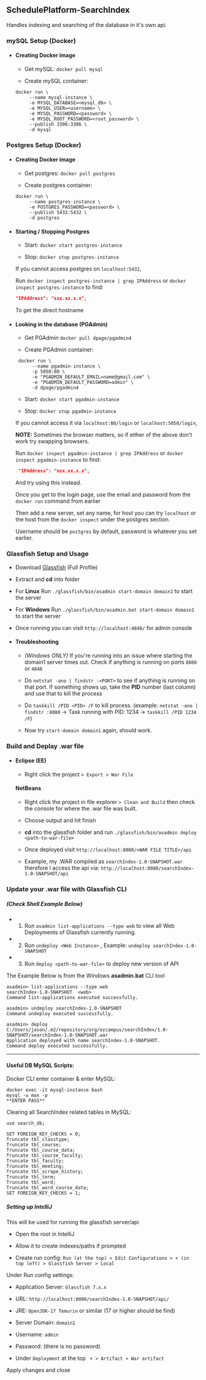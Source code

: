 

## SchedulePlatform-SearchIndex

Handles indexing and searching of the database in it's own api.



### mySQL Setup (Docker)

*   #### Creating Docker image

       - Get mySQL: `docker pull mysql`

       - Create mySQL container:
       ```shell
       docker run \
            --name mysql-instance \
            -e MYSQL_DATABASE=<mysql_db> \
            -e MYSQL_USER=<username> \
            -e MYSQL_PASSWORD=<password> \
            -e MYSQL_ROOT_PASSWORD=<root_password> \
            --publish 3306:3306 \
            -d mysql
       ```



### Postgres Setup (Docker)

*   #### Creating Docker image

       - Get postgres: `docker pull postgres`

       - Create postgres container: 
       ```shell
       docker run \
            --name postgres-instance \
            -e POSTGRES_PASSWORD=<password> \
            --publish 5432:5432 \
            -d postgres
       ```

*   #### Starting / Stopping Postgres

       - Start: `docker start postgres-instance`

       - Stop: `docker stop postgres-instance`


    If you cannot access postgres on `localhost:5432`,
    
    Run `docker inspect postgres-instance | grep IPAddress` or `docker inspect postgres-instance` to find:
    ```json
    "IPAddress": "xxx.xx.x.x",
    ```
    To get the direct hostname


*   #### Looking in the database (PGAdmin)

       - Get PGAdmin `docker pull dpage/pgadmin4`

       - Create PGAdmin container:
       ```shell
        docker run \
             --name pgadmin-instance \
             -p 5050:80 \
             -e "PGADMIN_DEFAULT_EMAIL=name@gmail.com" \
             -e "PGADMIN_DEFAULT_PASSWORD=admin" \
             -d dpage/pgadmin4
       ```

       - Start: `docker start pgadmin-instance`

       - Stop: `docker stop pgadmin-instance`

       If you cannot access it via `localhost:80/login` or `localhost:5050/login`,

       **NOTE:** Sometimes the browser matters, so if either of the above don't work try swapping browsers.

       Run `docker inspect pgadmin-instance | grep IPAddress` or `docker inspect pgadmin-instance` to find:
       ```json
        "IPAddress": "xxx.xx.x.x",
       ```
       And try using this instead.


       Once you get to the login page, use the email and password from the `docker run` command from earlier

       Then add a new server, set any name, for host you can try `localhost` or the host from the `docker inspect` under the postgres section.

       Username should be `postgres` by default, password is whatever you set earlier.



### Glassfish Setup and Usage

- Download [Glassfish](https://projects.eclipse.org/projects/ee4j.glassfish/downloads) (Full Profile)

- Extract and **cd** into folder

- For **Linux** Run `./glassfish/bin/asadmin start-domain domain1` to start the server

- For **Windows** Run `./glassfish/bin/asadmin.bat start-domain domain1` to start the server

- Once running you can visit `http://localhost:4848/` for admin console

* #### Troubleshooting

    - *(Windows ONLY)* If you're running into an issue where starting the domain1 server times out. Check if anything is running on ports `8080` or `4848`
      
    - Do `netstat -ano | findstr :<PORT>` to see if anything is running on that port. If something shows up, take the **PID** number (last column) and use that to kill the process
       
    - Do `taskkill /PID <PID> /F` to kill process. (example: `netstat -ano | findstr :8080` -> Task running with PID: 1234 -> `taskkill /PID 1234 /F`)
       
    - Now try `start-domain domain1` again, should work.


### Build and Deplay .war file

*   #### Eclipse (EE)

    -   Right click the project `> Export > War File`

    #### NetBeans 

    - Right click the project in file explorer `> Clean and Build` then check the console for where the .war file was built.

    -   Choose output and hit finish

    -   **cd** into the glassfish folder and run `./glassfish/bin/asadmin deploy <path-to-war-file>`

    -   Once deployed visit `http://localhost:8080/<WAR FILE TITLE>/api` 

    - Example, my .WAR compiled as `searchIndex-1.0-SNAPSHOT.war` therefore I access the api via: `http://localhost:8080/searchIndex-1.0-SNAPSHOT/api`


### Update your .war file with Glassfish CLI 
##### (Check Shell Example Below)

- 1. Run `asadmin list-applications --type web` to view all Web Deployments of Glassfish currently running. 
- 2. Run `undeploy <Web Instance>` , Example: `undeploy searchIndex-1.0-SNAPSHOT` 
- 3. Run `deploy <path-to-war-file>` to deploy new version of API

The Example Below is from the Windows **asadmin.bat** CLI tool

```shell
asadmin> list-applications --type web
searchIndex-1.0-SNAPSHOT  <web>
Command list-applications executed successfully.

asadmin> undeploy searchIndex-1.0-SNAPSHOT
Command undeploy executed successfully.

asadmin> deploy C:/Users/jason/.m2/repository/org/ezcampus/searchIndex/1.0-SNAPSHOT/searchIndex-1.0-SNAPSHOT.war
Application deployed with name searchIndex-1.0-SNAPSHOT.
Command deploy executed successfully.
```

<hr/>

#### Useful DB MySQL Scripts:

Docker CLI enter container & enter MySQL:

```
docker exec -it mysql-instance bash
mysql -u max -p
**ENTER PASS**
```

Clearing all SearchIndex related tables in MySQL:

```mysql
use search_db;

SET FOREIGN_KEY_CHECKS = 0;
Truncate tbl_classtype;
Truncate tbl_course;
Truncate tbl_course_data;
Truncate tbl_course_faculty;
Truncate tbl_faculty;
Truncate tbl_meeting;
Truncate tbl_scrape_history;
Truncate tbl_term;
Truncate tbl_word;
Truncate tbl_word_course_data;
SET FOREIGN_KEY_CHECKS = 1;
```




##### Setting up IntelliJ 

This will be used for running the glassfish server/api

- Open the root in IntelliJ

- Allow it to create indexes/paths if prompted

- Create run config:
`Run (at the top) > Edit Configurations > + (in top left) > Glassfish Server > Local`

Under Run config settings:

- Application Server: `Glassfish 7.x.x`

- URL: `http://localhost:8080/searchIndex-1.0-SNAPSHOT/api/`

- JRE: `OpenJDK-17 Temurin` or similar (17 or higher should be find)

- Server Domain: `domain1`

- Username: `admin`

- Password: (there is no password)

- Under `Deployment` at the top ` + > Artifact > War artifact`

Apply changes and close